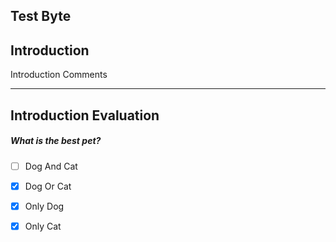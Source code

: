 ## Test Byte


## Introduction


Introduction Comments 
        

    


---
## Introduction Evaluation





##### What is the best pet?  
     
- [ ]  Dog And Cat
- [x]  Dog Or Cat
- [x]  Only Dog
- [x]  Only Cat

    
   
